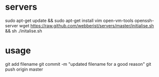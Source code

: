servers
=======

sudo apt-get update && sudo apt-get install vim open-vm-tools openssh-server
wget https://raw.github.com/webberist/servers/master/initialise.sh && sh ./initalise.sh

usage
=====
git add filename
git commit -m "updated filename for a good reason"
git push origin master

